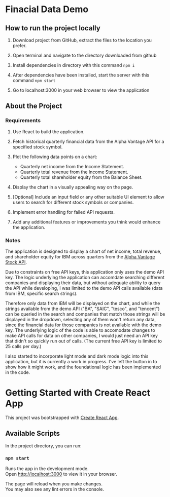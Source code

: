# Finacial Data Demo

## How to run the project locally

1. Download project from GitHub, extract the files to the location you prefer.

2. Open terminal and navigate to the directory downloaded from github

3. Install dependencies in directory with this command
```npm i```

4. After dependencies have been installed, start the server with this command
```npm start```

5. Go to localhost:3000 in your web browser to view the application

## About the Project

### Requirements
1. Use React to build the application.

2. Fetch historical quarterly financial data from the Alpha Vantage API for a specified stock symbol.

3. Plot the following data points on a chart:
    * Quarterly net income from the Income Statement.
    * Quarterly total revenue from the Income Statement.
    * Quarterly total shareholder equity from the Balance Sheet.

4. Display the chart in a visually appealing way on the page.

5. [Optional] Include an input field or any other suitable UI element to allow users to search for different stock symbols or companies.

6. Implement error handling for failed API requests.

7. Add any additional features or improvements you think would enhance the application.

### Notes

The application is designed to display a chart of net income, total revenue, and shareholder equity for IBM across quarters from the [Alpha Vantage Stock API](https://www.alphavantage.co/documentation/). 

Due to constraints on free API keys, this application only uses the demo API key. The logic underlying the application can accomdate searching different companies and displaying their data, but without adequate ability to query the API while developing, I was limited to the demo API calls available (data from IBM, specific search strings). 

Therefore only data from IBM will be displayed on the chart, and while the strings available from the demo API ("BA", "SAIC", "tesco", and "tencent") can be queried in the search and companies that match those strings will be displayed in the dropdown, selecting any of them won't return any data, since the financial data for those companies is not available with the demo key. The underlying logic of the code is able to accomodate changes to make API calls for data on other companies, I would just need an API key that didn't so quickly run out of calls. (The current free API key is limited to 25 calls per day.)

I also started to incorporate light mode and dark mode logic into this application, but it is currently a work in progress. I've left the button in to show how it might work, and the foundational logic has been implemented in the code. 

# Getting Started with Create React App

This project was bootstrapped with [Create React App](https://github.com/facebook/create-react-app).

## Available Scripts

In the project directory, you can run:

### `npm start`

Runs the app in the development mode.\
Open [http://localhost:3000](http://localhost:3000) to view it in your browser.

The page will reload when you make changes.\
You may also see any lint errors in the console.
